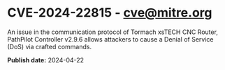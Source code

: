 # CVE-2024-22815 - cve@mitre.org

An issue in the communication protocol of Tormach xsTECH CNC Router, PathPilot Controller v2.9.6 allows attackers to cause a Denial of Service (DoS) via crafted commands.

**Publish date:** 2024-04-22
